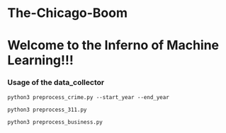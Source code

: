 # The-Chicago-Boom
# Welcome to the Inferno of Machine Learning!!!


### Usage of the data_collector

```
python3 preprocess_crime.py --start_year --end_year

python3 preprocess_311.py

python3 preprocess_business.py

```